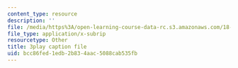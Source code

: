 ```yaml
---
content_type: resource
description: ''
file: /media/https%3A/open-learning-course-data-rc.s3.amazonaws.com/18-650-statistics-for-applications-fall-2016/bcc86fed1edb2b834aac5088cab535fb_C_W1adH-NVE.srt
file_type: application/x-subrip
resourcetype: Other
title: 3play caption file
uid: bcc86fed-1edb-2b83-4aac-5088cab535fb
---
```

